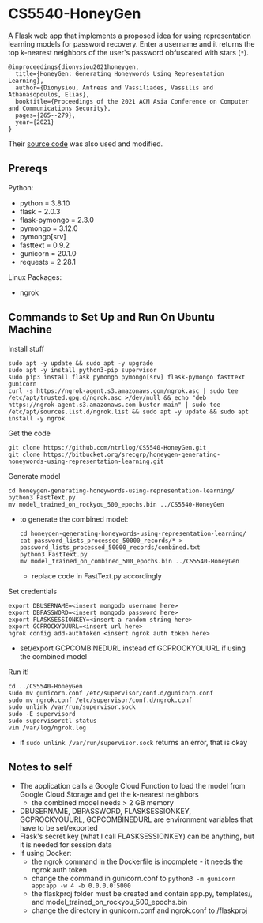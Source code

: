 # CS5540-HoneyGen

A Flask web app that implements a proposed idea for using representation learning models for password recovery. Enter a username and it returns the top k-nearest neighbors of the user's password obfuscated with stars (`*`).

```
@inproceedings{dionysiou2021honeygen,
  title={HoneyGen: Generating Honeywords Using Representation Learning},
  author={Dionysiou, Antreas and Vassiliades, Vassilis and Athanasopoulos, Elias},
  booktitle={Proceedings of the 2021 ACM Asia Conference on Computer and Communications Security},
  pages={265--279},
  year={2021}
}
```

Their [source code](https://bitbucket.org/srecgrp/honeygen-generating-honeywords-using-representation-learning/src/master/) was also used and modified.

## Prereqs
Python:
* python = 3.8.10
* flask = 2.0.3
* flask-pymongo = 2.3.0
* pymongo = 3.12.0
* pymongo[srv]
* fasttext = 0.9.2
* gunicorn = 20.1.0
* requests = 2.28.1

Linux Packages:
* ngrok

## Commands to Set Up and Run On Ubuntu Machine
Install stuff
```
sudo apt -y update && sudo apt -y upgrade
sudo apt -y install python3-pip supervisor
sudo pip3 install flask pymongo pymongo[srv] flask-pymongo fasttext gunicorn
curl -s https://ngrok-agent.s3.amazonaws.com/ngrok.asc | sudo tee /etc/apt/trusted.gpg.d/ngrok.asc >/dev/null && echo "deb https://ngrok-agent.s3.amazonaws.com buster main" | sudo tee /etc/apt/sources.list.d/ngrok.list && sudo apt -y update && sudo apt install -y ngrok
```

Get the code
```
git clone https://github.com/ntrllog/CS5540-HoneyGen.git
git clone https://bitbucket.org/srecgrp/honeygen-generating-honeywords-using-representation-learning.git
```

Generate model
```
cd honeygen-generating-honeywords-using-representation-learning/
python3 FastText.py
mv model_trained_on_rockyou_500_epochs.bin ../CS5540-HoneyGen
```
* to generate the combined model:
  ```
  cd honeygen-generating-honeywords-using-representation-learning/
  cat password_lists_processed_50000_records/* > password_lists_processed_50000_records/combined.txt
  python3 FastText.py
  mv model_trained_on_combined_500_epochs.bin ../CS5540-HoneyGen
  ```
  * replace code in FastText.py accordingly

Set credentials
```
export DBUSERNAME=<insert mongodb username here>
export DBPASSWORD=<insert mongodb password here>
export FLASKSESSIONKEY=<insert a random string here>
export GCPROCKYOUURL=<insert url here>
ngrok config add-authtoken <insert ngrok auth token here>
```
* set/export GCPCOMBINEDURL instead of GCPROCKYOUURL if using the combined model

Run it!
```
cd ../CS5540-HoneyGen
sudo mv gunicorn.conf /etc/supervisor/conf.d/gunicorn.conf
sudo mv ngrok.conf /etc/supervisor/conf.d/ngrok.conf
sudo unlink /var/run/supervisor.sock
sudo -E supervisord
sudo supervisorctl status
vim /var/log/ngrok.log
```
* if `sudo unlink /var/run/supervisor.sock` returns an error, that is okay

## Notes to self
* The application calls a Google Cloud Function to load the model from Google Cloud Storage and get the k-nearest neighbors
  * the combined model needs &gt; 2 GB memory
* DBUSERNAME, DBPASSWORD, FLASKSESSIONKEY, GCPROCKYOUURL, GCPCOMBINEDURL are environment variables that have to be set/exported
* Flask's secret key (what I call FLASKSESSIONKEY) can be anything, but it is needed for session data
* If using Docker:
  * the ngrok command in the Dockerfile is incomplete - it needs the ngrok auth token
  * change the command in gunicorn.conf to `python3 -m gunicorn app:app -w 4 -b 0.0.0.0:5000`
  * the flaskproj folder must be created and contain app.py, templates/, and model_trained_on_rockyou_500_epochs.bin
  * change the directory in gunicorn.conf and ngrok.conf to /flaskproj
